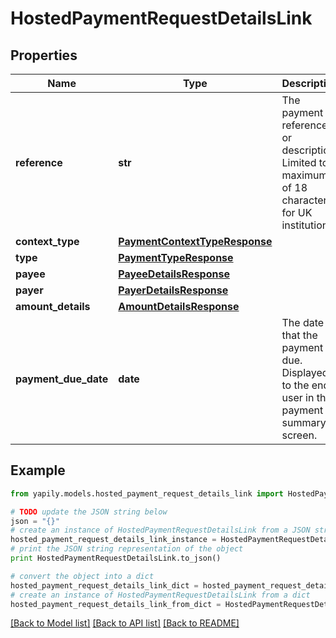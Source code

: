 # HostedPaymentRequestDetailsLink


## Properties
Name | Type | Description | Notes
------------ | ------------- | ------------- | -------------
**reference** | **str** | The payment reference or description. Limited to a maximum of 18 characters for UK institutions. | [optional] 
**context_type** | [**PaymentContextTypeResponse**](PaymentContextTypeResponse.md) |  | [optional] 
**type** | [**PaymentTypeResponse**](PaymentTypeResponse.md) |  | [optional] 
**payee** | [**PayeeDetailsResponse**](PayeeDetailsResponse.md) |  | [optional] 
**payer** | [**PayerDetailsResponse**](PayerDetailsResponse.md) |  | [optional] 
**amount_details** | [**AmountDetailsResponse**](AmountDetailsResponse.md) |  | [optional] 
**payment_due_date** | **date** | The date that the payment is due. Displayed to the end user in the payment summary screen. | [optional] 

## Example

```python
from yapily.models.hosted_payment_request_details_link import HostedPaymentRequestDetailsLink

# TODO update the JSON string below
json = "{}"
# create an instance of HostedPaymentRequestDetailsLink from a JSON string
hosted_payment_request_details_link_instance = HostedPaymentRequestDetailsLink.from_json(json)
# print the JSON string representation of the object
print HostedPaymentRequestDetailsLink.to_json()

# convert the object into a dict
hosted_payment_request_details_link_dict = hosted_payment_request_details_link_instance.to_dict()
# create an instance of HostedPaymentRequestDetailsLink from a dict
hosted_payment_request_details_link_from_dict = HostedPaymentRequestDetailsLink.from_dict(hosted_payment_request_details_link_dict)
```
[[Back to Model list]](../README.md#documentation-for-models) [[Back to API list]](../README.md#documentation-for-api-endpoints) [[Back to README]](../README.md)


